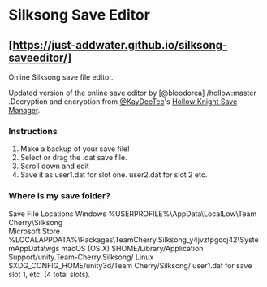 # Silksong Save Editor
## [https://just-addwater.github.io/silksong-saveeditor/]
Online Silksong save file editor. 

Updated version of the online save editor by [@bloodorca] /hollow:master .Decryption and encryption from [@KayDeeTee](https://github.com/KayDeeTee)'s [Hollow Knight Save Manager](https://github.com/KayDeeTee/Hollow-Knight-SaveManager). 


### Instructions 
1. Make a backup of your save file! 
1. Select or drag the .dat save file.
2. Scroll down and edit
3. Save it as user1.dat for slot one. user2.dat for slot 2 etc. 


### Where is my save folder?
Save File Locations
Windows	%USERPROFILE%\AppData\LocalLow\Team Cherry\Silksong\
Microsoft Store	%LOCALAPPDATA%\Packages\TeamCherry.Silksong_y4jvztpgccj42\SystemAppData\wgs
macOS (OS X)	$HOME/Library/Application Support/unity.Team-Cherry.Silksong/
Linux	$XDG_CONFIG_HOME/unity3d/Team Cherry/Silksong/
user1.dat for save slot 1, etc. (4 total slots).
